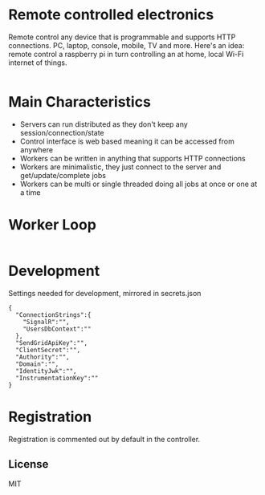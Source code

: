 # Remote controlled electronics
Remote control any device that is programmable and supports HTTP connections. PC, laptop, console, mobile, TV and more. Here's an idea: remote control a raspberry pi in turn controlling an at home, local Wi-Fi internet of things.

<image>

# Main Characteristics
- Servers can run distributed as they don't keep any session/connection/state
- Control interface is web based meaning it can be accessed from anywhere
- Workers can be written in anything that supports HTTP connections
- Workers are minimalistic, they just connect to the server and get/update/complete jobs
- Workers can be multi or single threaded doing all jobs at once or one at a time

# Worker Loop
<text>
<image>

# Development
Settings needed for development, mirrored in secrets.json
```
{
  "ConnectionStrings":{
    "SignalR":"",
    "UsersDbContext":""
  },
  "SendGridApiKey":"",
  "ClientSecret":"",
  "Authority":"",
  "Domain":"",
  "IdentityJwk":"",
  "InstrumentationKey":""
}
```

# Registration
Registration is commented out by default in the controller.

License
----
MIT